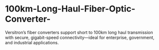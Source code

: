 # 100km-Long-Haul-Fiber-Optic-Converter-
 Versitron’s fiber converters support short to 100km long haul transmission with secure, gigabit-speed connectivity—ideal for enterprise, government, and industrial applications.
